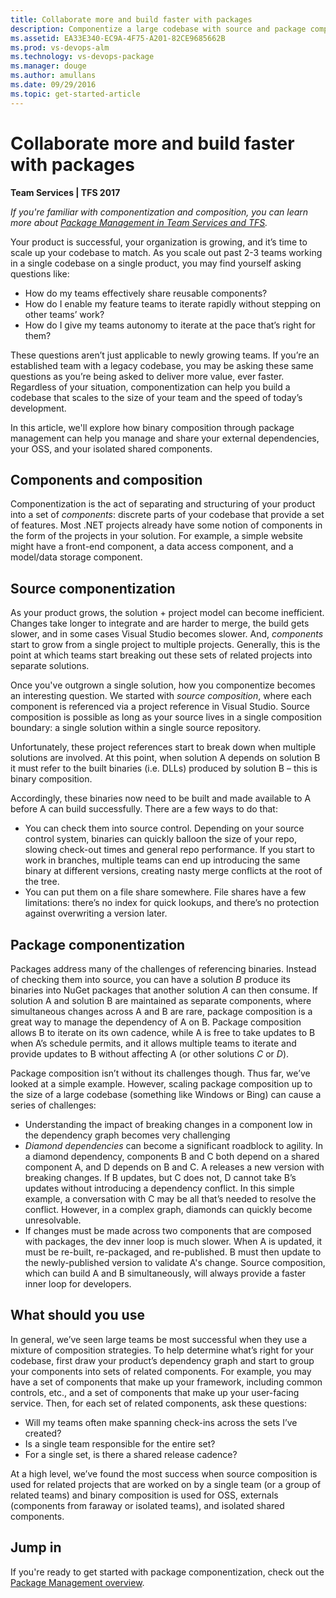 ```yaml
---
title: Collaborate more and build faster with packages
description: Componentize a large codebase with source and package composition using Package Management in VSTS or Team Foundation Server
ms.assetid: EA33E340-EC9A-4F75-A201-82CE9685662B
ms.prod: vs-devops-alm
ms.technology: vs-devops-package
ms.manager: douge
ms.author: amullans
ms.date: 09/29/2016
ms.topic: get-started-article
---
```


# Collaborate more and build faster with packages

**Team Services | TFS 2017**

*If you're familiar with componentization and composition, you can learn more about [Package Management in Team Services and TFS](overview.md).*

Your product is successful, your organization is growing, and it’s time to scale up your codebase to match. As you scale out past 2-3 teams working in a single codebase on a single product, you may find yourself asking questions like:
- How do my teams effectively share reusable components?
- How do I enable my feature teams to iterate rapidly without stepping on other teams’ work?
- How do I give my teams autonomy to iterate at the pace that’s right for them?

These questions aren’t just applicable to newly growing teams. 
If you’re an established team with a legacy codebase, you may be asking these same questions as you’re being asked to deliver more value, ever faster. Regardless of your situation, componentization can help you build a codebase that scales to the size of your team and the speed of today’s development. 

In this article, we'll explore how binary composition through package management can help you manage and share your external dependencies, your OSS, and your isolated shared components.

## Components and composition

Componentization is the act of separating and structuring of your product into a set of *components*: discrete parts of your codebase that provide a set of features. Most .NET projects already have some notion of components in the form of the projects in your solution. For example, a simple website might have a front-end component, a data access component, and a model/data storage component.

## Source componentization

As your product grows, the solution + project model can become inefficient.
Changes take longer to integrate and are harder to merge, the build gets slower, and in some cases Visual Studio becomes slower.
And, *components* start to grow from a single project to multiple projects.
Generally, this is the point at which teams start breaking out these sets of related projects into separate solutions. 

Once you've outgrown a single solution, how you componentize becomes an interesting question.
We started with *source composition*, where each component is referenced via a project reference in Visual Studio.
Source composition is possible as long as your source lives in a single composition boundary: a single solution within a single source repository.

Unfortunately, these project references start to break down when multiple solutions are involved. 
At this point, when solution A depends on solution B it must refer to the built binaries (i.e. DLLs) produced by solution B – this is binary composition.

Accordingly, these binaries now need to be built and made available to A before A can build successfully. There are a few ways to do that:

- You can check them into source control.
Depending on your source control system, binaries can quickly balloon the size of your repo, slowing check-out times and general repo performance.
If you start to work in branches, multiple teams can end up introducing the same binary at different versions, creating nasty merge conflicts at the root of the tree.
- You can put them on a file share somewhere. 
File shares have a few limitations: there’s no index for quick lookups, and there’s no protection against overwriting a version later.

## Package componentization

Packages address many of the challenges of referencing binaries. Instead of checking them into source, you can have a solution *B* produce its binaries into NuGet packages that another solution *A* can then consume. If solution A and solution B are maintained as separate components, where simultaneous changes across A and B are rare, package composition is a great way to manage the dependency of A on B. Package composition allows B to iterate on its own cadence, while A is free to take updates to B when A’s schedule permits, and it allows multiple teams to iterate and provide updates to B without affecting A (or other solutions *C* or *D*).

Package composition isn’t without its challenges though. Thus far, we’ve looked at a simple example. However, scaling package composition up to the size of a large codebase (something like Windows or Bing) can cause a series of challenges:

- Understanding the impact of breaking changes in a component low in the dependency graph becomes very challenging
- *Diamond dependencies* can become a significant roadblock to agility.
In a diamond dependency, components B and C both depend on a shared component A, and D depends on B and C.
A releases a new version with breaking changes.
If B updates, but C does not, D cannot take B’s updates without introducing a dependency conflict.
In this simple example, a conversation with C may be all that’s needed to resolve the conflict.
However, in a complex graph, diamonds can quickly become unresolvable.
- If changes must be made across two components that are composed with packages, the dev inner loop is much slower. When A is updated, it must be re-built, re-packaged, and re-published. 
B must then update to the newly-published version to validate A's change. 
Source composition, which can build A and B simultaneously, will always provide a faster inner loop for developers.

## What should you use

In general, we’ve seen large teams be most successful when they use a mixture of composition strategies.
To help determine what’s right for your codebase, first draw your product’s dependency graph  and start to group your components into sets of related components.
For example, you may have a set of components that make up your framework, including common controls, etc., and a set of components that make up your user-facing service.
Then, for each set of related components, ask these questions:
- Will my teams often make spanning check-ins across the sets I’ve created?
- Is a single team responsible for the entire set?
- For a single set, is there a shared release cadence?

At a high level, we’ve found the most success when source composition is used for related projects that are worked on by a single team (or a group of related teams) and binary composition is used for OSS, externals (components from faraway or isolated teams), and isolated shared components.

## Jump in

If you're ready to get started with package componentization, check out the [Package Management overview](overview.md).